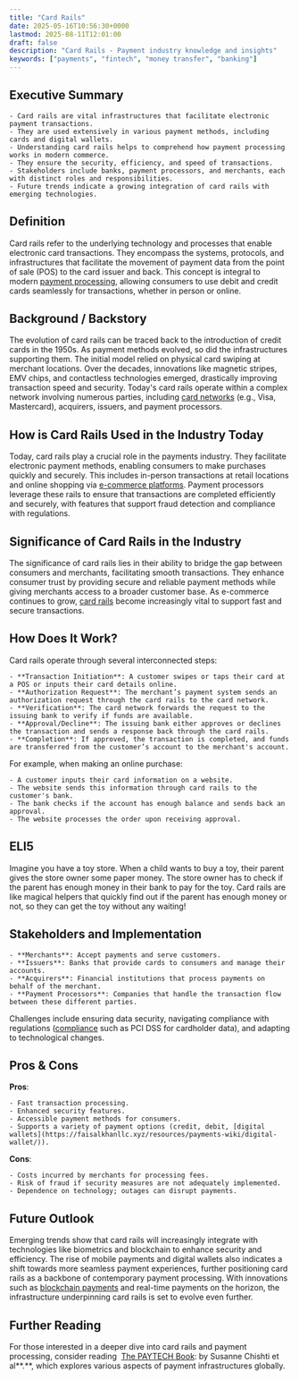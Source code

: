 ```yaml
---
title: "Card Rails"
date: 2025-05-16T10:56:30+0000
lastmod: 2025-08-11T12:01:00
draft: false
description: "Card Rails - Payment industry knowledge and insights"
keywords: ["payments", "fintech", "money transfer", "banking"]
---
```


## Executive Summary

 	- Card rails are vital infrastructures that facilitate electronic payment transactions.
 	- They are used extensively in various payment methods, including cards and digital wallets.
 	- Understanding card rails helps to comprehend how payment processing works in modern commerce.
 	- They ensure the security, efficiency, and speed of transactions.
 	- Stakeholders include banks, payment processors, and merchants, each with distinct roles and responsibilities.
 	- Future trends indicate a growing integration of card rails with emerging technologies.

## Definition
Card rails refer to the underlying technology and processes that enable electronic card transactions. They encompass the systems, protocols, and infrastructures that facilitate the movement of payment data from the point of sale (POS) to the card issuer and back. This concept is integral to modern [payment processing](https://faisalkhanllc.xyz/resources/payments-wiki/payment-processing/), allowing consumers to use debit and credit cards seamlessly for transactions, whether in person or online.
## Background / Backstory
The evolution of card rails can be traced back to the introduction of credit cards in the 1950s. As payment methods evolved, so did the infrastructures supporting them. The initial model relied on physical card swiping at merchant locations. Over the decades, innovations like magnetic stripes, EMV chips, and contactless technologies emerged, drastically improving transaction speed and security. Today's card rails operate within a complex network involving numerous parties, including [card networks](https://faisalkhanllc.xyz/resources/payments-wiki/card-networks/) (e.g., Visa, Mastercard), acquirers, issuers, and payment processors.
## How is Card Rails Used in the Industry Today
Today, card rails play a crucial role in the payments industry. They facilitate electronic payment methods, enabling consumers to make purchases quickly and securely. This includes in-person transactions at retail locations and online shopping via [e-commerce platforms](https://faisalkhanllc.xyz/resources/payments-wiki/e-commerce-platforms/). Payment processors leverage these rails to ensure that transactions are completed efficiently and securely, with features that support fraud detection and compliance with regulations.
## Significance of Card Rails in the Industry
The significance of card rails lies in their ability to bridge the gap between consumers and merchants, facilitating smooth transactions. They enhance consumer trust by providing secure and reliable payment methods while giving merchants access to a broader customer base. As e-commerce continues to grow, [card rails](https://faisalkhanllc.xyz/resources/payments-wiki/payment-rails/) become increasingly vital to support fast and secure transactions.
## How Does It Work?
Card rails operate through several interconnected steps:

 	- **Transaction Initiation**: A customer swipes or taps their card at a POS or inputs their card details online.
 	- **Authorization Request**: The merchant’s payment system sends an authorization request through the card rails to the card network.
 	- **Verification**: The card network forwards the request to the issuing bank to verify if funds are available.
 	- **Approval/Decline**: The issuing bank either approves or declines the transaction and sends a response back through the card rails.
 	- **Completion**: If approved, the transaction is completed, and funds are transferred from the customer’s account to the merchant's account.

For example, when making an online purchase:

 	- A customer inputs their card information on a website.
 	- The website sends this information through card rails to the customer's bank.
 	- The bank checks if the account has enough balance and sends back an approval.
 	- The website processes the order upon receiving approval.

## ELI5
Imagine you have a toy store. When a child wants to buy a toy, their parent gives the store owner some paper money. The store owner has to check if the parent has enough money in their bank to pay for the toy. Card rails are like magical helpers that quickly find out if the parent has enough money or not, so they can get the toy without any waiting!
## Stakeholders and Implementation

 	- **Merchants**: Accept payments and serve customers.
 	- **Issuers**: Banks that provide cards to consumers and manage their accounts.
 	- **Acquirers**: Financial institutions that process payments on behalf of the merchant.
 	- **Payment Processors**: Companies that handle the transaction flow between these different parties.

Challenges include ensuring data security, navigating compliance with regulations ([compliance](https://faisalkhanllc.xyz/resources/payments-wiki/compliance/) such as PCI DSS for cardholder data), and adapting to technological changes.
## Pros & Cons
**Pros**:

 	- Fast transaction processing.
 	- Enhanced security features.
 	- Accessible payment methods for consumers.
 	- Supports a variety of payment options (credit, debit, [digital wallets](https://faisalkhanllc.xyz/resources/payments-wiki/digital-wallet/)).

**Cons**:

 	- Costs incurred by merchants for processing fees.
 	- Risk of fraud if security measures are not adequately implemented.
 	- Dependence on technology; outages can disrupt payments.

## Future Outlook
Emerging trends show that card rails will increasingly integrate with technologies like biometrics and blockchain to enhance security and efficiency. The rise of mobile payments and digital wallets also indicates a shift towards more seamless payment experiences, further positioning card rails as a backbone of contemporary payment processing. With innovations such as [blockchain payments](https://faisalkhanllc.xyz/resources/payments-wiki/blockchain-payments/) and real-time payments on the horizon, the infrastructure underpinning card rails is set to evolve even further.
## Further Reading
For those interested in a deeper dive into card rails and payment processing, consider reading  [The PAYTECH Book](https://www.goodreads.com/en/book/show/51116629-the-paytech-book): by Susanne Chishti et al**.**, which explores various aspects of payment infrastructures globally.